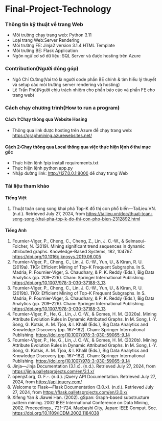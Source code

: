 # Final-Project-Technology

### Thông tin kỹ thuật về trang Web
- Môi trường chạy trang web: Python 3.11
- Loại trang Web:Server Rendering
- Môi trường FE: Jinja2 version 3.1.4 HTML Template
- Môi trường BE: Flask Application
- Ngôn ngữ cơ sở dữ liệu: SQL Server và được hosting trên Azure
### Contribution(Người đóng góp)
- Ngô Chí Cường(Vai trò là người code phần BE chính & tìm hiểu lý thuyết và setup các môi trường server rendering và hosting)
- Lê Trần Phú(Người chịu trách nhiệm cho phần báo cáo và phần FE cho trang web)
### Cách chạy chương trình(How to run a program)
#### Cách 1:Chạy thông qua Website Hosing
- Thông qua link được hosting trên Azure để chạy trang web: https://graphmining.azurewebsites.net/
#### Cách 2:Chạy thông qua Local thông qua việc thực hiện lệnh ở thư mục gốc
- Thực hiện lệnh !pip install requirements.txt
- Thực hiện lệnh python app.py
- Nhập đường link: http://127.0.0.1:8000 để chạy trang Web
### Tài liệu tham khảo
#### Tiếng Việt
1.	Thuật toán song song khai phá Top-K đồ thị con phổ biến—TaiLieu.VN. (n.d.). Retrieved July 27, 2024, from https://tailieu.vn/doc/thuat-toan-song-song-khai-pha-top-k-do-thi-con-pho-bien-2312892.html
#### Tiếng Anh
1.	Fournier-Viger, P., Cheng, C., Cheng, Z., Lin, J. C.-W., & Selmaoui-Folcher, N. (2019). Mining significant trend sequences in dynamic attributed graphs. Knowledge-Based Systems, 182, 104797. https://doi.org/10.1016/j.knosys.2019.06.005
2.	Fournier-Viger, P., Cheng, C., Lin, J. C.-W., Yun, U., & Kiran, R. U. (2019a). TKG: Efficient Mining of Top-K Frequent Subgraphs. In S. Madria, P. Fournier-Viger, S. Chaudhary, & P. K. Reddy (Eds.), Big Data Analytics (pp. 209–226). Cham: Springer International Publishing. https://doi.org/10.1007/978-3-030-37188-3_13
3.	Fournier-Viger, P., Cheng, C., Lin, J. C.-W., Yun, U., & Kiran, R. U. (2019b). TKG: Efficient Mining of Top-K Frequent Subgraphs. In S. Madria, P. Fournier-Viger, S. Chaudhary, & P. K. Reddy (Eds.), Big Data Analytics (pp. 209–226). Cham: Springer International Publishing. https://doi.org/10.1007/978-3-030-37188-3_13
4.	Fournier-Viger, P., He, G., Lin, J. C.-W., & Gomes, H. M. (2020a). Mining Attribute Evolution Rules in Dynamic Attributed Graphs. In M. Song, I.-Y. Song, G. Kotsis, A. M. Tjoa, & I. Khalil (Eds.), Big Data Analytics and Knowledge Discovery (pp. 167–182). Cham: Springer International Publishing. https://doi.org/10.1007/978-3-030-59065-9_14
5.	Fournier-Viger, P., He, G., Lin, J. C.-W., & Gomes, H. M. (2020b). Mining Attribute Evolution Rules in Dynamic Attributed Graphs. In M. Song, I.-Y. Song, G. Kotsis, A. M. Tjoa, & I. Khalil (Eds.), Big Data Analytics and Knowledge Discovery (pp. 167–182). Cham: Springer International Publishing. https://doi.org/10.1007/978-3-030-59065-9_14
6.	Jinja—Jinja Documentation (3.1.x). (n.d.). Retrieved July 27, 2024, from https://jinja.palletsprojects.com/en/3.1.x/
7.	openjsf.org, O. F.-. (n.d.). jQuery API Documentation. Retrieved July 27, 2024, from https://api.jquery.com/
8.	Welcome to Flask—Flask Documentation (3.0.x). (n.d.). Retrieved July 27, 2024, from https://flask.palletsprojects.com/en/3.0.x/
9.	Xifeng Yan & Jiawei Han. (2002). gSpan: Graph-based substructure pattern mining. 2002 IEEE International Conference on Data Mining, 2002. Proceedings., 721–724. Maebashi City, Japan: IEEE Comput. Soc. https://doi.org/10.1109/ICDM.2002.1184038

